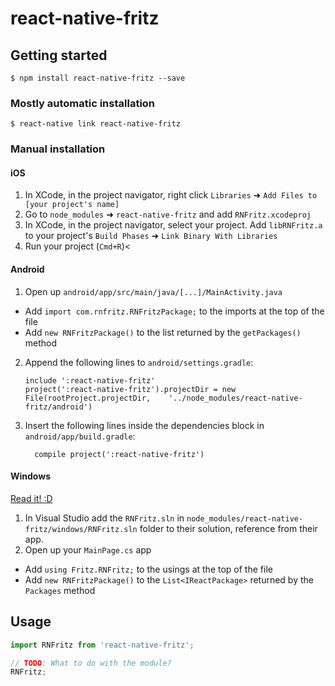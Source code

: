 
# react-native-fritz

## Getting started

`$ npm install react-native-fritz --save`

### Mostly automatic installation

`$ react-native link react-native-fritz`

### Manual installation


#### iOS

1. In XCode, in the project navigator, right click `Libraries` ➜ `Add Files to [your project's name]`
2. Go to `node_modules` ➜ `react-native-fritz` and add `RNFritz.xcodeproj`
3. In XCode, in the project navigator, select your project. Add `libRNFritz.a` to your project's `Build Phases` ➜ `Link Binary With Libraries`
4. Run your project (`Cmd+R`)<

#### Android

1. Open up `android/app/src/main/java/[...]/MainActivity.java`
  - Add `import com.rnfritz.RNFritzPackage;` to the imports at the top of the file
  - Add `new RNFritzPackage()` to the list returned by the `getPackages()` method
2. Append the following lines to `android/settings.gradle`:
  	```
  	include ':react-native-fritz'
  	project(':react-native-fritz').projectDir = new File(rootProject.projectDir, 	'../node_modules/react-native-fritz/android')
  	```
3. Insert the following lines inside the dependencies block in `android/app/build.gradle`:
  	```
      compile project(':react-native-fritz')
  	```

#### Windows
[Read it! :D](https://github.com/ReactWindows/react-native)

1. In Visual Studio add the `RNFritz.sln` in `node_modules/react-native-fritz/windows/RNFritz.sln` folder to their solution, reference from their app.
2. Open up your `MainPage.cs` app
  - Add `using Fritz.RNFritz;` to the usings at the top of the file
  - Add `new RNFritzPackage()` to the `List<IReactPackage>` returned by the `Packages` method


## Usage
```javascript
import RNFritz from 'react-native-fritz';

// TODO: What to do with the module?
RNFritz;
```
  
